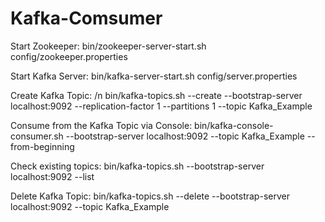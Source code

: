 # Kafka-Comsumer

Start Zookeeper:
bin/zookeeper-server-start.sh config/zookeeper.properties

Start Kafka Server:
bin/kafka-server-start.sh config/server.properties

Create Kafka Topic: /n
bin/kafka-topics.sh --create --bootstrap-server localhost:9092 --replication-factor 1 --partitions 1 --topic Kafka_Example

Consume from the Kafka Topic via Console:
bin/kafka-console-consumer.sh --bootstrap-server localhost:9092 --topic Kafka_Example --from-beginning

Check existing topics:
bin/kafka-topics.sh --bootstrap-server localhost:9092 --list

Delete Kafka Topic:
bin/kafka-topics.sh --delete --bootstrap-server localhost:9092 --topic Kafka_Example
